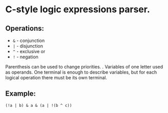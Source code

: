 # C-style logic expressions parser.

## Operations:
- `&` - conjunction
- `|` - disjunction
- `^` - exclusive or
- `!` - negation

Parenthesis can be used to change priorities.
.
Variables of one letter used as operands. One terminal is enough to describe variables, but for each logical operation there must be its own terminal.

## Example:

`(!a | b) & a & (a | !(b ^ c))`
